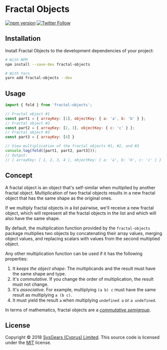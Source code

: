 # Fractal Objects

[![npm version](https://badge.fury.io/js/fractal-objects.svg)](https://badge.fury.io/js/fractal-objects)
[![Twitter Follow](https://img.shields.io/twitter/follow/sysgears.svg?style=social)](https://twitter.com/sysgears)

## Installation

Install Fractal Objects to the development dependencies of your project:

```bash
# With NPM
npm install --save-dev fractal-objects

# With Yarn
yarn add fractal-objects --dev
```

## Usage

```js
import { fold } from 'fractal-objects';

// Fractal object #1
const part1 = { arrayKey: [1], objectKey: { a: 'a', b: 'b' } };
// Fractal object #2
const part2 = { arrayKey: [2, 3], objectKey: { c: 'c' } };
// Fractal object #3
const part3 = { arrayKey: [4] }

// View multiplication of the fractal objects #1, #2, and #3 
console.log(fold([part1, part2, part3]));
// Output:
// { arrayKey: [ 1, 2, 3, 4 ], objectKey: { a: 'a', b: 'b', c: 'c' } }
```

## Concept

A fractal object is an object that's self-similar when multiplied by another fractal object. Multiplication of two 
fractal objects results in a new fractal object that has the same shape as the original ones.

If we multiply fractal objects in a list pairwise, we'll receive a new fractal object, which will represent all the
fractal objects in the list and which will also have the same shape.

By default, the multiplication function provided by the `fractal-objects` package multiplies two objects by 
concatenating their array values, merging object values, and replacing scalars with values from the second multiplied 
object. 

Any other multiplication function can be used if it has the following properties:

1. It _keeps the object shape_: The multiplicands and the result must have the same shape and type.
2. It's _commutative_. If you change the order of multiplication, the result must not change.
3. It's _associative_. For example, multiplying `(a b) c` must have the same result as multiplying `a (b c)`.
4. It must yield the result `a` when multiplying `undefined a` or `a undefined`.

In terms of mathematics, fractal objects are a _[commutative semigroup]_.

## License

Copyright © 2018 [SysGears (Cyprus) Limited]. This source code is licensed under the [MIT] license.

[MIT]: LICENSE
[SysGears (Cyprus) Limited]: http://sysgears.com
[commutative semigroup]: https://en.wikipedia.org/wiki/Semigroup
